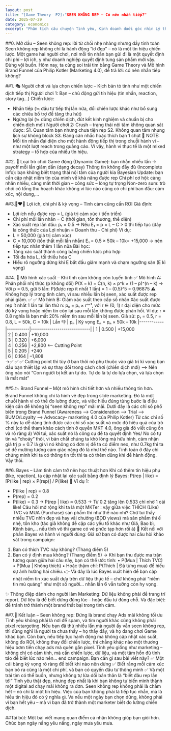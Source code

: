 ```yaml
---
layout: post
title: "[Game Theory- P2]:"SEEN KHÔNG REP – Có nên nhắn tiếp?"
date: 2025-07-29
category: economics
excerpt: "Phân tích câu chuyện Tình yêu, Kinh doanh dưới góc nhìn Lý thuyết trò chơi (Game Theory): Loại trò chơi, Ma trận lợi ích, Cân bằng Nash (1950), Thống kê Bayses."
---
```


##0. Mở đầu – Seen không rep: lời từ chối nhẹ nhàng nhưng đầy tính toán
Seen không rep không chỉ là hành động “lơ đẹp” – nó là một tín hiệu chiến lược. Một game hai người chơi, nơi mỗi tin nhắn bạn gửi đi là một quyết định chi phí – lợi ích, y như doanh nghiệp quyết định tung sản phẩm mới vậy.
Đừng vội buồn. Hôm nay, ta cùng soi trái tim bằng Game Theory và Mô hình Brand Funnel của Philip Kotler (Marketing 4.0), để trả lời: có nên nhắn tiếp không?

##1. 🎭 Người chơi và lựa chọn chiến lược – Kịch bản tỏ tình như một chiến dịch tiếp thị
Người chơi 1: Bạn – chủ động gửi tín hiệu (tin nhắn, reaction, story tag…)
Chiến lược:
* Nhắn tiếp (≒ đầu tư tiếp thị lần nữa, đổi chiến lược khác như bổ sung các chiêu bổ trợ để tăng thu hút)
* Ngừng lại (≒ dừng chiến dịch, đút kết kinh nghiệm và chuẩn bị cho chiến dịch mới)
Người chơi 2: Crush – trạng thái nội tâm không quan sát được:
S1. Quan tâm bạn nhưng chưa tiện rep
S2. Không quan tâm nhưng lịch sự không block
S3. Đang cân nhắc hoặc thích bạn 1 chút
📝 NOTE: Mỗi tin nhắn đại diện cho một hành động tiếp thị trong chuỗi hành vi – như một lượt reach trong quảng cáo. Vì vậy, hành vi thực tế là một mixed strategy – tổ hợp của nhiều tín hiệu.

##2. 🧠 Loại trò chơi
Game động (Dynamic Game): bạn nhắn nhiều lần → payoff mỗi lần giảm dần (dạng decay)
Thông tin không đầy đủ (Incomplete Info): bạn không biết trạng thái nội tâm của người kia
Bayesian Update: bạn cần cập nhật niềm tin của mình về khả năng được rep
Chi phí cơ hội: càng nhắn nhiều, càng mất thời gian – công sức – lòng tự trọng
Non-zero sum: trò chơi có tổng thu hoạch khác không vì lúc nào cũng có chi phí ban đầu: cảm xúc, nội dung,…

##3.👩‍❤️‍👨 Lợi ích, chi phí & kỳ vọng – Tình cảm cũng cần ROI
Giả định:
* Lợi ích nếu được rep = L (giá trị cảm xúc / tiến triển)
* Chi phí mỗi lần nhắn = C (thời gian, tổn thương, thể diện)
* Xác suất rep lần đầu: p₁ = 0.5
→ Nếu E₁ = p × L – C > 0 thì tiếp tục (đây là công thức của Lợi nhuận = Doanh thu - Chi phí)
Ví dụ:
* L = 50,000 (giá trị cảm xúc)
* C = 10,000 (tổn thất mỗi lần nhắn)
E₁ = 0.5 × 50k – 10k= +15,000 → nên tiếp tục nhắn thêm 1 lần nữa
Bài học:
* Tăng xác suất thành công bằng chiến lược phù hợp
* Tối đa hóa L, tối thiểu hóa C
* Hiểu rõ ngưỡng dừng khi E bắt đầu giảm mạnh và chạm ngưỡng sàn (E kì vọng)
  
##4. 🧮 Mô hình xác suất – Khi tình cảm không còn tuyến tính 
✅ Mô hình A: Phân phối nhị thức (p không đổi)
P(X = k) = C(n, k) × p^k × (1 – p)^(n – k)
→ Với p = 0.5, gửi 5 lần:
P(được rep ít nhất 1 lần) = 1 – (0.5)^5 = 0.96875
⚠️ Không hợp lý trong tình cảm, vì sau nhiều lần bị seen, xác suất được rep phải giảm.
✅ ✅ Mô hình B: Giảm xác suất theo cấp số nhân
Xác suất được rep ít nhất 1 lần tại lần thứ n:
pₙ = p₁ × rⁿ⁻¹, với r ∈ (0, 1)
r đại diện cho mức độ kỳ vọng hoặc niềm tin còn lại sau mỗi lần không được phản hồi. Ví dụ: r = 0.8 nghĩa là bạn mất 20% niềm tin sau mỗi lần bị seen.
Giả sử: p₁ = 0.5, r = 0.8, L = 50k, C = 10k
| Lần 👎      | pₙ          | Kỳ vọng Eₙ = pₙ × 50k – 10k 
|------------|-----------|-----------------------------|
|   1        | 0.500     | +15,000                     
|   2        | 0.400     | +10,000                     
|   3        | 0.320     | +6,000                      
|   4        | 0.256     | +2,800       <— Cutting Point               
|   5        | 0.205     | +240                        
|   6        | 0.164     | –1,808                      
→✅ ✅ ✅  Cutting point thì tùy ở bạn thôi nó phụ thuộc vào giá trị kì vọng ban đầu bạn thiết lập và sự thay đổi trong cách chơi (chiến dịch mới) —> Nên ông nào nói “Con người bị kết án tự do. Tự do là tự do lựa chọn, và lựa chọn là mất mát”

##5.📉 Brand Funnel – Một mô hình chi tiết hơn và nhiều thông tin hơn.
Brand Funnel không chỉ là hình vẽ đẹp trong slide marketing. Đó là một chuỗi hành vi có thể đo lường được, và việc hiểu đúng từng bước là điều kiện cần để không bị “seen không rep” mãi mãi.
Dưới đây là các chỉ số phổ biến trong Brand Funnel (Awareness —> Consideration —> Trial —> BUMO/Loyalty —> Advocacy- marketing 4.0 của Philip Kotler)
Từ các chỉ số % này ta dễ dàng tính được các chỉ số xác suất và mức độ hiệu quả của trò chơi (có thể tham khảo cách tính ở quyển MKT 4.0, ông già đó viết cũng ổn và rõ ràng á)
Với tui, xác suất nó là công cụ để ta quyết định Yes/ No có tự tin và “choáy” thôi, vì bản chất chúng ta khó lòng mà hữu hình, cảm nhận giá trị p = 0.7 là gì vì nó không có đơn vị để ta có điểm neo, như 0.7kg thì ta sẽ dễ mường tượng cảm giác nặng đó là như thế nào. Tính toán ở đây chỉ chứng minh khi ta có thông tin tốt thì ta có thêm dũng khí để hành động. Vậy thôi.

##6. Bayes – Làm tình cảm trở nên học thuật hơn
Khi có thêm tín hiệu phụ (like, reaction), ta cập nhật lại xác suất bằng định lý Bayes:
P(rep | like) = [P(like | rep) × P(rep)] / P(like)
🧠 Ví dụ 1:
* P(like | rep) = 0.8
* P(rep) = 0.2
* P(like) = 0.3
→ P(rep | like) ≈ 0.533
→ Từ 0.2 tăng lên 0.533 chỉ nhờ 1 cái like!
Câu hỏi mở rộng khi ta là một MKTer : vậy giữa việc THÍCH (Like) TVC và MUA (Purchase) sản phẩm thì như thế nào nhỉ? Chứ tui thấy nhiều TVC nhìn đẹp và hay vãi chưởng (BOD views) mà sản phẩm thì ế nhệ, tồn kho (tác giả không đề cập các yếu tố khác như Giá, Bao bì, Kênh bán,… nếu tính vô thì game có vẻ phức tạp hơn rồi á)
🔄 Kết nối với phần Bayes và hành vi người dùng:
Giả sử bạn có được hai câu hỏi khảo sát trong campaign:
 1. Bạn có thích TVC này không? (Thang điểm 5)
 2. Bạn có ý định mua không? (Thang điểm 5)
→ Khi bạn thu được ma trận tương quan giữa hai câu này, bạn có thể ước tính:
 • P(Mua | Thích TVC)
 • P(Mua | Không thích)
 • Hoặc thậm chí: P(Thích | Đã từng mua) để hiểu sự ảnh hưởng hai chiều.
👉 Và đây là lúc Bayes xuất hiện để bạn cập nhật niềm tin xác suất dựa trên dữ liệu thực tế – chứ không phải “niềm tin mù quáng” như một số người… nhắn lần 6 vẫn tưởng còn hy vọng.

✨ Thông điệp dành cho người làm Marketing:
Dữ liệu không phải để trang trí report.
Dữ liệu là để biết dừng đúng lúc – hoặc đầu tư đúng chỗ.
Và đặc biệt: để tránh trở thành một brand thất bại trong tình cảm.

##7.🧾 Kết luận – Seen không rep: Đừng là brand chạy Ads mãi không tối ưu
Tình yêu không phải là nơi để spam, và tim người khác cũng không phải pixel retargeting.
Nếu bạn đã thử nhiều lần mà người ấy vẫn seen không rep, thì đừng nghĩ là người ta chưa thấy – họ thấy đấy, và họ đang chơi Game khác bạn.
Còn bạn, nếu tiếp tục hành động mà không cập nhật xác suất, không đo ROI, không thay đổi chiến lược, thì chẳng khác nào một thương hiệu bơm tiền chạy ads mà quên gắn pixel.
Tình yêu giống như marketing – không chỉ có cảm tính, mà cần chiến lược, dữ liệu, và một tâm hồn đủ tỉnh táo để biết lúc nào nên… end campaign.
Bạn cần gì sau bài viết này?
✅ Một cái bảng kỳ vọng rõ ràng để biết khi nào nên dừng
✅ Biết rằng mỗi cảm xúc bạn bỏ ra cũng là một chi phí, và bạn có quyền đầu tư thông minh
✅ Và một trái tim có thể buồn, nhưng không tự lừa dối bản thân là “biết đâu rep lần tới”
Tình yêu thật đẹp, nhưng đẹp nhất là khi bạn không tự biến mình thành một digital ad chạy mãi không ra đơn.
Seen không rep không phải là chấm hết – nó chỉ là một tín hiệu. Việc của bạn không phải là tiếp tục nhắn, mà là hiểu tín hiệu đó có ý nghĩa gì.
Và nếu một ngày bạn chọn dừng, không phải vì bạn hết yêu – mà vì bạn đã trở thành một marketer biết đo lường chiến dịch. 

##Tái bút:
Một bài viết mang quan điểm cá nhân không giúp bạn giỏi hơn. 
Chúc bạn ngày nắng yêu nắng, ngày mưa yêu mưa.
